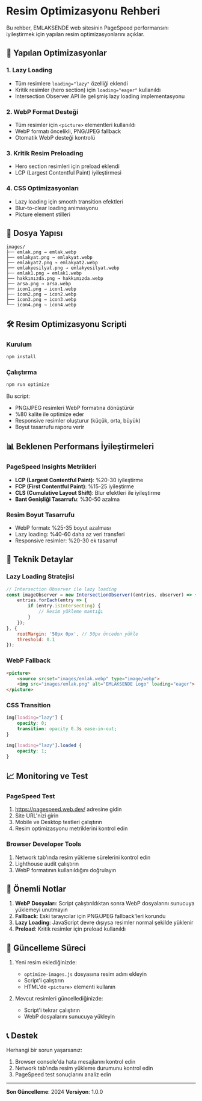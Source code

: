 # Resim Optimizasyonu Rehberi

Bu rehber, EMLAKSENDE web sitesinin PageSpeed performansını iyileştirmek için yapılan resim optimizasyonlarını açıklar.

## 🚀 Yapılan Optimizasyonlar

### 1. Lazy Loading
- Tüm resimlere `loading="lazy"` özelliği eklendi
- Kritik resimler (hero section) için `loading="eager"` kullanıldı
- Intersection Observer API ile gelişmiş lazy loading implementasyonu

### 2. WebP Format Desteği
- Tüm resimler için `<picture>` elementleri kullanıldı
- WebP formatı öncelikli, PNG/JPEG fallback
- Otomatik WebP desteği kontrolü

### 3. Kritik Resim Preloading
- Hero section resimleri için preload eklendi
- LCP (Largest Contentful Paint) iyileştirmesi

### 4. CSS Optimizasyonları
- Lazy loading için smooth transition efektleri
- Blur-to-clear loading animasyonu
- Picture element stilleri

## 📁 Dosya Yapısı

```
images/
├── emlak.png → emlak.webp
├── emlakyat.png → emlakyat.webp
├── emlakyat2.png → emlakyat2.webp
├── emlakyesilyat.png → emlakyesilyat.webp
├── emlak1.png → emlak1.webp
├── hakkımızda.png → hakkımızda.webp
├── arsa.png → arsa.webp
├── icon1.png → icon1.webp
├── icon2.png → icon2.webp
├── icon3.png → icon3.webp
└── icon4.png → icon4.webp
```

## 🛠️ Resim Optimizasyonu Scripti

### Kurulum
```bash
npm install
```

### Çalıştırma
```bash
npm run optimize
```

Bu script:
- PNG/JPEG resimleri WebP formatına dönüştürür
- %80 kalite ile optimize eder
- Responsive resimler oluşturur (küçük, orta, büyük)
- Boyut tasarrufu raporu verir

## 📊 Beklenen Performans İyileştirmeleri

### PageSpeed Insights Metrikleri
- **LCP (Largest Contentful Paint)**: %20-30 iyileştirme
- **FCP (First Contentful Paint)**: %15-25 iyileştirme
- **CLS (Cumulative Layout Shift)**: Blur efektleri ile iyileştirme
- **Bant Genişliği Tasarrufu**: %30-50 azalma

### Resim Boyut Tasarrufu
- WebP formatı: %25-35 boyut azalması
- Lazy loading: %40-60 daha az veri transferi
- Responsive resimler: %20-30 ek tasarruf

## 🔧 Teknik Detaylar

### Lazy Loading Stratejisi
```javascript
// Intersection Observer ile lazy loading
const imageObserver = new IntersectionObserver((entries, observer) => {
    entries.forEach(entry => {
        if (entry.isIntersecting) {
            // Resim yükleme mantığı
        }
    });
}, {
    rootMargin: '50px 0px', // 50px önceden yükle
    threshold: 0.1
});
```

### WebP Fallback
```html
<picture>
    <source srcset="images/emlak.webp" type="image/webp">
    <img src="images/emlak.png" alt="EMLAKSENDE Logo" loading="eager">
</picture>
```

### CSS Transition
```css
img[loading="lazy"] {
    opacity: 0;
    transition: opacity 0.3s ease-in-out;
}

img[loading="lazy"].loaded {
    opacity: 1;
}
```

## 📈 Monitoring ve Test

### PageSpeed Test
1. https://pagespeed.web.dev/ adresine gidin
2. Site URL'nizi girin
3. Mobile ve Desktop testleri çalıştırın
4. Resim optimizasyonu metriklerini kontrol edin

### Browser Developer Tools
1. Network tab'ında resim yükleme sürelerini kontrol edin
2. Lighthouse audit çalıştırın
3. WebP formatının kullanıldığını doğrulayın

## 🚨 Önemli Notlar

1. **WebP Dosyaları**: Script çalıştırıldıktan sonra WebP dosyalarını sunucuya yüklemeyi unutmayın
2. **Fallback**: Eski tarayıcılar için PNG/JPEG fallback'leri korundu
3. **Lazy Loading**: JavaScript devre dışıysa resimler normal şekilde yüklenir
4. **Preload**: Kritik resimler için preload kullanıldı

## 🔄 Güncelleme Süreci

1. Yeni resim eklediğinizde:
   - `optimize-images.js` dosyasına resim adını ekleyin
   - Script'i çalıştırın
   - HTML'de `<picture>` elementi kullanın

2. Mevcut resimleri güncellediğinizde:
   - Script'i tekrar çalıştırın
   - WebP dosyalarını sunucuya yükleyin

## 📞 Destek

Herhangi bir sorun yaşarsanız:
1. Browser console'da hata mesajlarını kontrol edin
2. Network tab'ında resim yükleme durumunu kontrol edin
3. PageSpeed test sonuçlarını analiz edin

---

**Son Güncelleme**: 2024
**Versiyon**: 1.0.0

